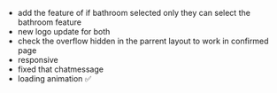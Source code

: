 - add the feature of if bathroom selected only they can select the bathroom feature
- new logo update for both
- check the overflow hidden in the parrent layout to work in confirmed page
- responsive
- fixed that chatmessage
- loading animation ✅